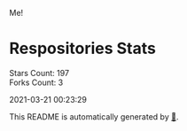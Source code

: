 Me!

# Respositories Stats
Stars Count: 197  
Forks Count: 3

2021-03-21 00:23:29  

This README is automatically generated by [🐰](https://github.com/rnitta/rnitta).
